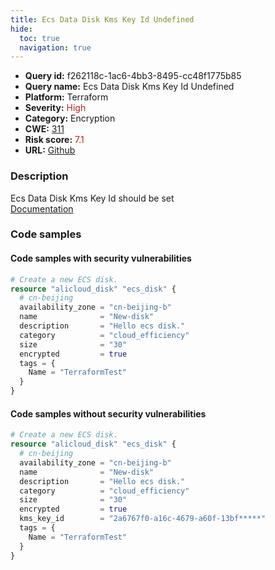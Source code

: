 ```yaml
---
title: Ecs Data Disk Kms Key Id Undefined
hide:
  toc: true
  navigation: true
---
```


<style>
  .highlight .hll {
    background-color: #ff171742;
  }
  .md-content {
    max-width: 1100px;
    margin: 0 auto;
  }
</style>

-   **Query id:** f262118c-1ac6-4bb3-8495-cc48f1775b85
-   **Query name:** Ecs Data Disk Kms Key Id Undefined
-   **Platform:** Terraform
-   **Severity:** <span style="color:#bb2124">High</span>
-   **Category:** Encryption
-   **CWE:** <a href="https://cwe.mitre.org/data/definitions/311.html" onclick="newWindowOpenerSafe(event, 'https://cwe.mitre.org/data/definitions/311.html')">311</a>
-   **Risk score:** <span style="color:#bb2124">7.1</span>
-   **URL:** [Github](https://github.com/Checkmarx/kics/tree/master/assets/queries/terraform/alicloud/ecs_data_disk_kms_key_id_undefined)

### Description
Ecs Data Disk Kms Key Id should be set<br>
[Documentation](https://registry.terraform.io/providers/aliyun/alicloud/latest/docs/resources/disk#kms_key_id)

### Code samples
#### Code samples with security vulnerabilities
```tf title="Positive test num. 1 - tf file" hl_lines="2"
# Create a new ECS disk.
resource "alicloud_disk" "ecs_disk" {
  # cn-beijing
  availability_zone = "cn-beijing-b"
  name              = "New-disk"
  description       = "Hello ecs disk."
  category          = "cloud_efficiency"
  size              = "30"
  encrypted         = true
  tags = {
    Name = "TerraformTest"
  }
}

```


#### Code samples without security vulnerabilities
```tf title="Negative test num. 1 - tf file"
# Create a new ECS disk.
resource "alicloud_disk" "ecs_disk" {
  # cn-beijing
  availability_zone = "cn-beijing-b"
  name              = "New-disk"
  description       = "Hello ecs disk."
  category          = "cloud_efficiency"
  size              = "30"
  encrypted         = true
  kms_key_id        = "2a6767f0-a16c-4679-a60f-13bf*****"
  tags = {
    Name = "TerraformTest"
  }
}

```

